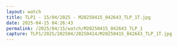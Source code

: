 ```yaml
---
layout: watch
title: TLP1 - 15/04/2025 - M20250415_042643_TLP_1T.jpg
date: 2025-04-15 04:26:43
permalink: /2025/04/15/watch/M20250415_042643_TLP_1
capture: TLP1/2025/202504/20250414/M20250415_042643_TLP_1T.jpg
---
```

